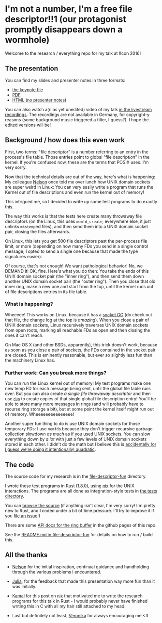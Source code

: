 # I'm not a number, I'm a free file descriptor!!1 (our protagonist promptly disappears down a wormhole)

Welcome to the research / everything repo for my talk at !!con 2016!

## The presentation

You can find my slides and presenter notes in three formats:
* [the keynote file](2016%20-%20!!con%20-%20file%20descriptors.key)
* [PDF](2016%20-%20!!con%20-%20file%20descriptors.pdf)
* [HTML (no presenter notes)](https://antifuchs.github.io/bangbangcon-talk-2016/2016%20-%20!!con%20-%20file%20descriptors)

You can also watch a(n as yet unedited) video of my talk
[in the livestream recordings](https://youtu.be/ieGFbsFkIFE?t=4h33m49s). The
recordings are not available in Germany, for copyright-y reasons (some
background music triggered a filter, I guess?). I hope the edited
versions will be!


## Background / how does this even work

First, two terms: "file descriptor" is a number referring to an entry
in the process's file table. Those entries point to global "file
descript*ion*" in the kernel. If you're confused now, these are the
terms that POSIX uses. I'm very sorry.

Now that the technical details are out of the way, here's what is
happening: My colleague [Nelson](https://nelhage.com) once told me
over lunch how UNIX domain sockets are super weird in Linux: You can
very easily write a program that runs the Kernel out of file
descriptions and even run the kernel out of memory!

This intrigued me, so I decided to write up some test programs to do
exactly this.

The way this works is that the tests here create many throwaway file
descriptors (on the Linux, this uses `memfd_create`; everywhere else,
it just unlinks `mkstemp`ed files), and then send them into a UNIX
domain socket pair, closing the files afterwards.

On Linux, this lets you get 500 file descriptors past the per-process
file limit, or more (depending on how many FDs you send in a single
control message; I opted to send a single one because that made the
type signatures easier).

Of course, that's not enough! We want pathological behavior! No, we
DEMAND it! OK, fine. Here's what you do then: You take the ends of
this UNIX domain socket pair (the "inner ring"), and then send them
down another UNIX domain socket pair (the "outer ring"). Then you
close that old inner ring, make a new one and start from the top,
until the kernel runs out of file descriptions entries in its file
table.

### What is happening?

Wheeeee! This works on Linux, because it has a
[socket GC](https://github.com/torvalds/linux/blob/v4.3/net/unix/garbage.c)
(do check out that file, the change log at the top is *amazing*). When
you close a pair of UNIX domain sockets, Linux recursively traverses
UNIX domain sockets from open roots, marking all reachable FDs as open
and then closing the ones it can't reach.

On Mac OS X (and other BSDs, apparently), this trick doesn't work,
because as soon as you close a pair of sockets, the FDs contained in
the socket pair are closed. This is eminently reasonable, but ever so
slightly less fun than the machinery Linux has.

### Further work: Can you break more things?

You can run the Linux kernel out of memory! My test programs make one
new temp FD for each message being sent, until the global file table
runs over. But you can also create *a single file throwaway
descriptor* and then use
[`dup`](http://man7.org/linux/man-pages/man2/dup.2.html) to create
copies of that single global file description entry! You'll be able to
store many more messages in rings (and will probably have to recurse
ring storage a bit), but at some point the kernel itself might run out
of memory. Wheeeeeeeeeeeeeee!

Another super fun thing to do is use UNIX domain sockets for those
temporary FDs: I use `memfd`s because they don't trigger recursive
garbage collection slowdown *as much* as if you used UNIX sockets. You
can slow everything down by *a lot* with just a few levels of UNIX
domain sockets stored in each other. I didn't do the math but I
believe this is
[accidentally (or I guess we're doing it intentionally) quadratic](http://accidentallyquadratic.tumblr.com/).

## The code

The source code for my research is in the
[file-descriptor-fun](file-descriptor-fun) directory.

I wrote these test programs in Rust (1.8.0), using
[nix](https://github.com/nix-rust/nix) for the UNIX interactions. The
programs are all done as integration-style tests in
[the tests directory](file-descriptor-fun/tests/).

You can [browse the source](file-descriptor-fun/src) (if anything isn't clear, I'm very sorry!
I'm pretty new to Rust, and I coded under a bit of time pressure. I'll
try to improve it if you
[file an issue](https://github.com/antifuchs/bangbangcon-talk-2016/issues/new)!)

There are some
[API docs for the ring buffer](https://antifuchs.github.io/bangbangcon-talk-2016/file-descriptor-fun.rustdoc/filedes/ring/index.html)
in the github pages of this repo.

See the [README.md in file-descriptor-fun](file-descriptor-fun/README.md) for details
on how to run / build this.

## All the thanks

* [Nelson](https://nelhage.com/) for the initial inspiration,
  continual guidance and handholding through the various problems I
  encountered.

* [Julia](http://jvns.ca/), for the feedback that made this
  presentation way more fun than it was initially.

* [Kamal](http://kamalmarhubi.com/) for this post on
  [nix](http://kamalmarhubi.com/blog/2016/04/13/rust-nix-easier-unix-systems-programming-3/)
  that motivated me to write the research programs for this talk in
  Rust - I would probably never have finished writing this in C with
  all my hair still attached to my head.

* Last but definitely not least, [Veronika](http://bruin.at) for
  always encouraging me <3
